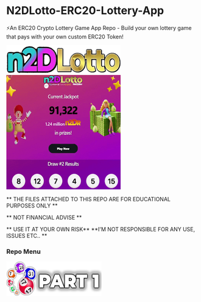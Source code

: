 # N2DLotto-ERC20-Lottery-App
⚡An ERC20 Crypto Lottery Game App Repo - Build your own lottery game that pays with your own custom ERC20 Token!

<img src="https://github.com/net2devcrypto/misc/blob/main/n2dLotto2.png" width="300" height="75">
<img src="https://github.com/net2devcrypto/misc/blob/main/n2dlotto.gif" width="300" height="300">


** THE FILES ATTACHED TO THIS REPO ARE FOR EDUCATIONAL PURPOSES ONLY **

** NOT FINANCIAL ADVISE **

** USE IT AT YOUR OWN RISK** **I'M NOT RESPONSIBLE FOR ANY USE, ISSUES ETC.. **

<h3>Repo Menu</h3>

<a href="" target="_blank"><img src="https://github.com/net2devcrypto/misc/blob/main/lottopart1.png" width="250" height="90"></a> 
